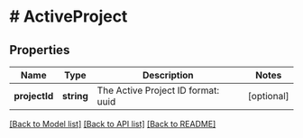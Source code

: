 # # ActiveProject

## Properties

Name | Type | Description | Notes
------------ | ------------- | ------------- | -------------
**projectId** | **string** | The Active Project ID  format: uuid | [optional]

[[Back to Model list]](../../README.md#models) [[Back to API list]](../../README.md#endpoints) [[Back to README]](../../README.md)
